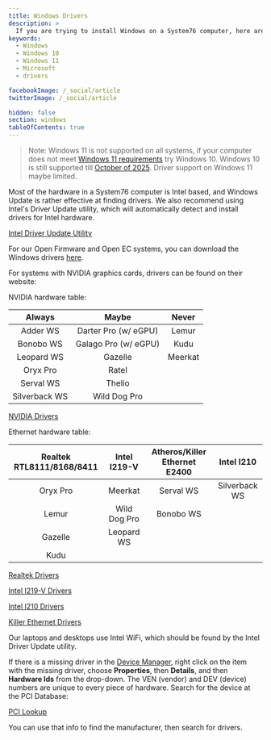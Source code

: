 ```yaml
---
title: Windows Drivers
description: >
  If you are trying to install Windows on a System76 computer, here are some instructions for locating the drivers.
keywords:
  - Windows
  - Windows 10
  - Windows 11
  - Microsoft
  - drivers

facebookImage: /_social/article
twitterImage: /_social/article

hidden: false
section: windows
tableOfContents: true
---
```

> Note: Windows 11 is not supported on all systems, if your computer does not meet [Windows 11 requirements](https://support.microsoft.com/en-us/topic/windows-11-system-requirements-86c11283-ea52-4782-9efd-7674389a7ba3) try Windows 10.  Windows 10 is still supported till [October of 2025](https://docs.microsoft.com/en-us/lifecycle/products/windows-10-home-and-pro).  Driver support on Windows 11 maybe limited.

Most of the hardware in a System76 computer is Intel based, and Windows Update is rather effective at finding drivers. We also recommend using Intel's Driver Update utility, which will automatically detect and install drivers for Intel hardware.

[Intel Driver Update Utility](http://www.intel.com/content/www/us/en/support/detect.html)

For our Open Firmware and Open EC systems, you can download the Windows drivers [here](https://github.com/system76/windows-drivers).

For systems with NVIDIA graphics cards, drivers can be found on their website:

NVIDIA hardware table:

Always        | Maybe                | Never
:------------:|:--------------------:|:----:
Adder WS      | Darter Pro (w/ eGPU) | Lemur
Bonobo WS     | Galago Pro (w/ eGPU) | Kudu
Leopard WS    | Gazelle              | Meerkat
Oryx Pro      | Ratel                |
Serval WS     | Thelio               |
Silverback WS | Wild Dog Pro         |

[NVIDIA Drivers](http://www.nvidia.com/Download/index.aspx)

Ethernet hardware table:

Realtek RTL8111/8168/8411 | Intel I219-V        | Atheros/Killer Ethernet E2400 | Intel I210
:------------------------:|:-------------------:|:-----------------------------:|:---------:
Oryx Pro                  | Meerkat             | Serval WS                     | Silverback WS
Lemur                     | Wild Dog Pro        | Bonobo WS                     |
Gazelle                   | Leopard WS          |                               |
Kudu                      |                     |                               |

[Realtek Drivers](http://www.realtek.com.tw/downloads/)

[Intel I219-V Drivers](https://downloadcenter.intel.com/product/82186/Intel-Ethernet-Connection-I219-V)

[Intel I210 Drivers](https://downloadcenter.intel.com/product/64399/Intel-Ethernet-Controller-I210-Series)

[Killer Ethernet Drivers](http://www.killernetworking.com/driver-downloads/category/killer-suite)

Our laptops and desktops use Intel WiFi, which should be found by the Intel Driver Update utility.  

If there is a missing driver in the <u>Device Manager</u>, right click on the item with the missing driver, choose **Properties**, then **Details**, and then **Hardware Ids** from the drop-down.  The VEN (vendor) and DEV (device) numbers are unique to every piece of hardware.  Search for the device at the PCI Database:

[PCI Lookup](http://www.pcilookup.com/)

You can use that info to find the manufacturer, then search for drivers.
